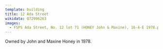 ```yaml
---
template: building
title: 12 Ada Street
wikidata: Q72996263
images:
  - FSPS Ada Street, No. 12 lot 71 (HONEY John & Maxine), 16-4-E 1978.png
---
```


Owned by John and Maxine Honey in 1978.
